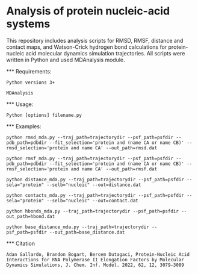 # Analysis of protein nucleic-acid systems

This repository includes analysis scripts for RMSD, RMSF, distance and contact maps, and Watson-Crick hydrogen bond calculations for protein-nucleic acid molecular dynamics simulation trajectories. All scripts were written in Python and used MDAnalysis module.

*** Requirements:

```
Python versions 3+

MDAnalysis
```
*** Usage:
```
Python [options] filename.py
```
*** Examples:
```
python rmsd_mda.py --traj_path=trajectorydir --psf_path=psfdir --pdb_path=pdbdir --fit_selection='protein and (name CA or name CB)' --rmsd_selection='protein and name CA' --out_path=rmsd.dat

python rmsf_mda.py --traj_path=trajectorydir --psf_path=psfdir --pdb_path=pdbdir --fit_selection='protein and (name CA or name CB)' --rmsf_selection='protein and name CA' --out_path=rmsf.dat

python distance_mda.py --traj_path=trajectorydir --psf_path=psfdir --sela="protein" --selb="nucleic" --out=distance.dat

python contacts_mda.py --traj_path=trajectorydir --psf_path=psfdir --sela="protein" --selb="nucleic" --out=contact.dat

python hbonds_mda.py --traj_path=trajectorydir --psf_path=psfdir --out_path=hbond.dat

python base_distance_mda.py --traj_path=trajectorydir --psf_path=psfdir --out_path=base_distance.dat
```
*** Citation
```
Adan Gallardo, Brandon Bogart, Bercem Dutagaci, Protein-Nucleic Acid Interactions for RNA Polymerase II Elongation Factors by Molecular Dynamics Simulations, J. Chem. Inf. Model. 2022, 62, 12, 3079–3089
```

